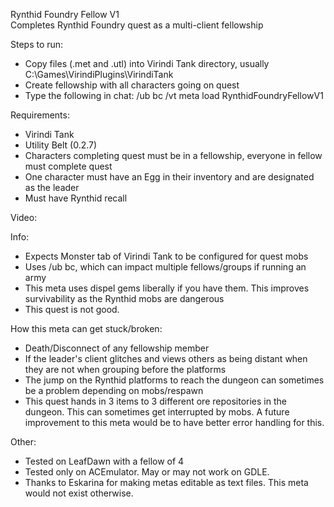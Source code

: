 Rynthid Foundry Fellow V1   
Completes Rynthid Foundry quest as a multi-client fellowship     

Steps to run:
- Copy files (.met and .utl) into Virindi Tank directory, usually C:\Games\VirindiPlugins\VirindiTank
- Create fellowship with all characters going on quest
- Type the following in chat: /ub bc /vt meta load RynthidFoundryFellowV1

Requirements:
- Virindi Tank
- Utility Belt (0.2.7)
- Characters completing quest must be in a fellowship, everyone in fellow must complete quest
- One character must have an Egg in their inventory and are designated as the leader
- Must have Rynthid recall

Video: 

Info:
- Expects Monster tab of Virindi Tank to be configured for quest mobs
- Uses /ub bc, which can impact multiple fellows/groups if running an army
- This meta uses dispel gems liberally if you have them.  This improves survivability as the Rynthid mobs are dangerous
- This quest is not good.

How this meta can get stuck/broken:
- Death/Disconnect of any fellowship member
- If the leader's client glitches and views others as being distant when they are not when grouping before the platforms
- The jump on the Rynthid platforms to reach the dungeon can sometimes be a problem depending on mobs/respawn
- This quest hands in 3 items to 3 different ore repositories in the dungeon.  This can sometimes get interrupted by mobs.  A future improvement to this meta would be to have better error handling for this.

Other:
- Tested on LeafDawn with a fellow of 4
- Tested only on ACEmulator.  May or may not work on GDLE.
- Thanks to Eskarina for making metas editable as text files.   This meta would not exist otherwise.